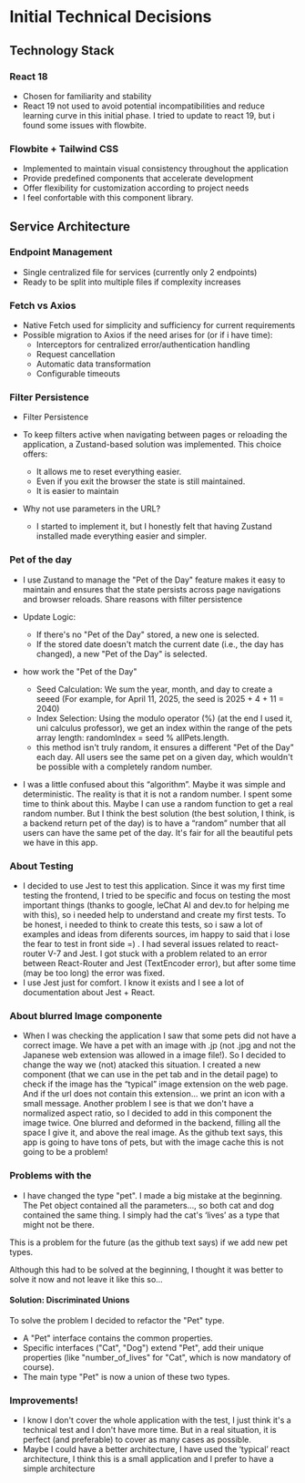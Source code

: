 # Initial Technical Decisions

## Technology Stack

### React 18
- Chosen for familiarity and stability
- React 19 not used to avoid potential incompatibilities and reduce learning curve in this initial phase. I tried to update to react 19, but i found some issues with flowbite.

### Flowbite + Tailwind CSS
- Implemented to maintain visual consistency throughout the application
- Provide predefined components that accelerate development
- Offer flexibility for customization according to project needs
- I feel confortable with this component library.

## Service Architecture

### Endpoint Management
- Single centralized file for services (currently only 2 endpoints)
- Ready to be split into multiple files if complexity increases

### Fetch vs Axios
- Native Fetch used for simplicity and sufficiency for current requirements
- Possible migration to Axios if the need arises for (or if i have time):
  - Interceptors for centralized error/authentication handling
  - Request cancellation
  - Automatic data transformation
  - Configurable timeouts

### Filter Persistence

- Filter Persistence
- To keep filters active when navigating between pages or reloading the application, a Zustand-based solution was implemented. This choice offers:

  - It allows me to reset everything easier.
  - Even if you exit the browser the state is still maintained.
  - It is easier to maintain

- Why not use parameters in the URL?
  - I started to implement it, but I honestly felt that having Zustand installed made everything easier and simpler.

### Pet of the day
- I use Zustand to manage the "Pet of the Day" feature makes it easy to maintain and ensures that the state persists across page navigations and browser reloads. Share reasons with filter persistence

- Update Logic:
  - If there's no "Pet of the Day" stored, a new one is selected.
  - If the stored date doesn't match the current date (i.e., the day has changed), a new "Pet of the Day" is selected.
- how work the "Pet of the Day"
  - Seed Calculation: We sum the year, month, and day to create a seeed (For example, for April 11, 2025, the seed is 2025 + 4 + 11 = 2040)
  - Index Selection: Using the modulo operator (%) (at the end I used it, uni calculus professor), we get an index within the range of the pets array length: randomIndex = seed % allPets.length.
  - this method isn't truly random, it ensures a different "Pet of the Day" each day. All users see the same pet on a given day, which wouldn't be possible with a completely random number.
- I was a little confused about this “algorithm”. Maybe it was simple and deterministic. The reality is that it is not a random number. I spent some time to think about this. 
Maybe I can use a random function to get a real random number. But I think the best solution (the best solution, I think, is a backend return pet of the day) is to have a “random” number that all users can have the same pet of the day. It's fair for all the beautiful pets we have in this app.

### About Testing
- I decided to use Jest to test this application. Since it was my first time testing the frontend, I tried to be specific and focus on testing the most important things (thanks to google, leChat AI and dev.to for helping me with this), so i needed help to understand and create my first tests. To be honest, i needed to think to create this tests, so i saw a lot of examples and ideas from diferents sources, im happy to said that i lose the fear to test in front side =) . I had several issues related to react-router V-7 and Jest. I got stuck with a problem related to an error between React-Router and Jest (TextEncoder error), but after some time (may be too long) the error was fixed. 
- I use Jest just for comfort. I know it exists and I see a lot of documentation about Jest + React.

### About blurred Image componente
- When I was checking the application I saw that some pets did not have a correct image. We have a pet with an image with .jp (not .jpg and not the Japanese web extension was allowed in a image file!). 
So I decided to change the way we (not) atacked this situation. 
I created a new component (that we can use in the pet tab and in the detail page) to check if the image has the “typical” image extension on the web page. And if the url does not contain this extension... we print an icon with a small message.
Another problem I see is that we don't have a normalized aspect ratio, so I decided to add in this component the image twice. One blurred and deformed in the backend, filling all the space I give it, and above the real image. 
As the github text says, this app is going to have tons of pets, but with the image cache this is not going to be a problem!


### Problems with the
- I have changed the type "pet". I made a big mistake at the beginning. The Pet object contained all the parameters..., so both cat and dog contained the same thing. I simply had the cat's ‘lives’ as a type that might not be there.

This is a problem for the future (as the github text says) if we add new pet types.

Although this had to be solved at the beginning, I thought it was better to solve it now and not leave it like this so...
#### Solution: Discriminated Unions

To solve the problem I decided to refactor the "Pet" type.

 - A "Pet" interface contains the common properties.
 - Specific interfaces ("Cat", "Dog") extend "Pet", add their unique properties (like "number_of_lives" for "Cat", which is now mandatory of course).
 - The main type "Pet" is now a union of these two types.


### Improvements!
- I know I don't cover the whole application with the test, I just think it's a technical test and I don't have more time. But in a real situation, it is perfect (and preferable) to cover as many cases as possible.
- Maybe I could have a better architecture, I have used the ‘typical’ react architecture, I think this is a small application and I prefer to have a simple architecture